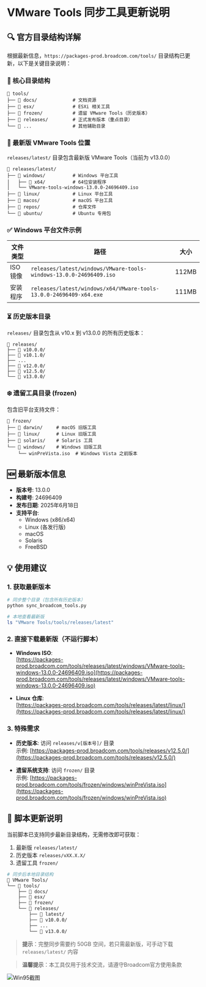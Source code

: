 # VMware Tools 同步工具更新说明

## 🔍 官方目录结构详解

根据最新信息，`https://packages-prod.broadcom.com/tools/` 目录结构已更新，以下是关键目录说明：

### 📂 核心目录结构
```
📁 tools/
├── 📁 docs/             # 文档资源
├── 📁 esx/              # ESXi 相关工具
├── 📁 frozen/           # 遗留 VMware Tools（历史版本）
├── 📁 releases/         # 正式发布版本（重点目录）
└── 📁 ...               # 其他辅助目录
```

### 🚀 最新版 VMware Tools 位置
`releases/latest/` 目录包含最新版 VMware Tools（当前为 v13.0.0）

```
📁 releases/latest/
├── 📁 windows/          # Windows 平台工具
│   ├── 📁 x64/          # 64位安装程序
│   └── VMware-tools-windows-13.0.0-24696409.iso
├── 📁 linux/            # Linux 平台工具
├── 📁 macos/            # macOS 平台工具
├── 📁 repos/            # 仓库文件
└── 📁 ubuntu/           # Ubuntu 专用包
```

### ✅ Windows 平台文件示例
| 文件类型 | 路径 | 大小 |
|----------|------|------|
| ISO 镜像 | `releases/latest/windows/VMware-tools-windows-13.0.0-24696409.iso` | 112MB |
| 安装程序 | `releases/latest/windows/x64/VMware-tools-13.0.0-24696409-x64.exe` | 111MB |

### ⏳ 历史版本目录
`releases/` 目录包含从 v10.x 到 v13.0.0 的所有历史版本：
```
📁 releases/
├── 📁 v10.0.0/
├── 📁 v10.1.0/
├── ...
├── 📁 v12.0.0/
├── 📁 v12.5.0/
└── 📁 v13.0.0/
```

### ❄️ 遗留工具目录 (frozen)
包含旧平台支持文件：
```
📁 frozen/
├── 📁 darwin/     # macOS 旧版工具
├── 📁 linux/      # Linux 旧版工具
├── 📁 solaris/    # Solaris 工具
└── 📁 windows/    # Windows 旧版工具
    └── winPreVista.iso  # Windows Vista 之前版本
```

## 🆕 最新版本信息
- **版本号**: 13.0.0
- **构建号**: 24696409
- **发布日期**: 2025年6月18日
- **支持平台**: 
  - Windows (x86/x64)
  - Linux (各发行版)
  - macOS
  - Solaris
  - FreeBSD

## 💡 使用建议

### 1. 获取最新版本
```bash
# 同步整个目录（包含所有历史版本）
python sync_broadcom_tools.py

# 本地查看最新版
ls "VMware Tools/tools/releases/latest"
```

### 2. 直接下载最新版（不运行脚本）
- **Windows ISO**:  
  [https://packages-prod.broadcom.com/tools/releases/latest/windows/VMware-tools-windows-13.0.0-24696409.iso](https://packages-prod.broadcom.com/tools/releases/latest/windows/VMware-tools-windows-13.0.0-24696409.iso)

- **Linux 仓库**:  
  [https://packages-prod.broadcom.com/tools/releases/latest/linux/](https://packages-prod.broadcom.com/tools/releases/latest/linux/)

### 3. 特殊需求
- **历史版本**: 访问 `releases/v[版本号]/` 目录  
  示例: [https://packages-prod.broadcom.com/tools/releases/v12.5.0/](https://packages-prod.broadcom.com/tools/releases/v12.5.0/)

- **遗留系统支持**: 访问 `frozen/` 目录  
  示例: [https://packages-prod.broadcom.com/tools/frozen/windows/winPreVista.iso](https://packages-prod.broadcom.com/tools/frozen/windows/winPreVista.iso)

## 🔄 脚本更新说明
当前脚本已支持同步最新目录结构，无需修改即可获取：
1. 最新版 `releases/latest/`
2. 历史版本 `releases/vXX.X.X/`
3. 遗留工具 `frozen/`

```bash
# 同步后本地目录结构
📁 VMware Tools/
└── 📁 tools/
    ├── 📁 docs/
    ├── 📁 esx/
    ├── 📁 frozen/
    └── 📁 releases/
        ├── 📁 latest/
        ├── 📁 v10.0.0/
        ├── ...
        └── 📁 v13.0.0/
```

> **提示**：完整同步需要约 50GB 空间，若只需最新版，可手动下载 `releases/latest/` 内容

> **温馨提示**：本工具仅用于技术交流，请遵守Broadcom官方使用条款

![Win95截图](https://cdn-dynmedia-1.microsoft.com/is/image/microsoftcorp/WIP_win95_1280x720?scl=1&fmt=png-alpha)
